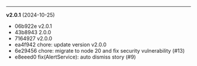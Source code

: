 
-------------------
 **v2.0.1**  (2024-10-25) 

* 06b922e v2.0.1
* 43b8943 2.0.0
* 7164927 v2.0.0
* ea4f942 chore: update version v2.0.0
* 6e29456 chore: migrate to node 20 and fix security vulnerability (#13)
* e8eeed0 fix(AlertService): auto dismiss story (#9)
